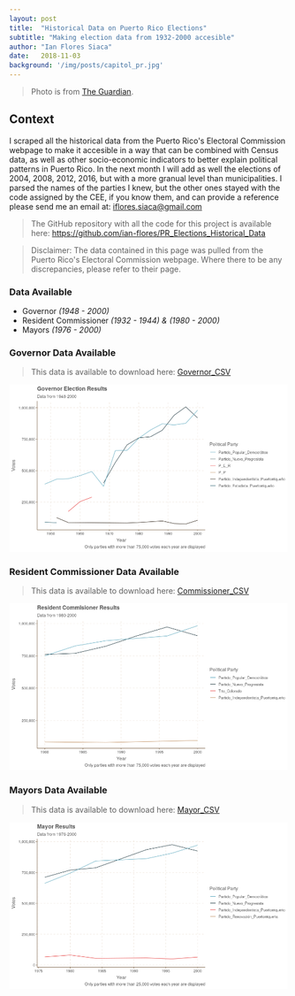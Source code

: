 ```yaml
---
layout: post
title:  "Historical Data on Puerto Rico Elections"
subtitle: "Making election data from 1932-2000 accesible"
author: "Ian Flores Siaca"
date:   2018-11-03
background: '/img/posts/capitol_pr.jpg'
---
```


> Photo is from [The Guardian](https://www.theguardian.com/world/2017/jun/10/puerto-rico-vote-statehood-us-economy).


Context
-------

I scraped all the historical data from the Puerto Rico's Electoral Commission webpage to make it accesible in a way that can be combined with Census data, as well as other socio-economic indicators to better explain political patterns in Puerto Rico. In the next month I will add as well the elections of 2004, 2008, 2012, 2016, but with a more granual level than municipalities. I parsed the names of the parties I knew, but the other ones stayed with the code assigned by the CEE, if you know them, and can provide a reference please send me an email at: <iflores.siaca@gmail.com>

> The GitHub repository with all the code for this project is available here: <https://github.com/ian-flores/PR_Elections_Historical_Data>

> Disclaimer: The data contained in this page was pulled from the Puerto Rico's Electoral Commission webpage. Where there to be any discrepancies, please refer to their page.

### Data Available

-   Governor *(1948 - 2000)*
-   Resident Commissioner *(1932 - 1944) & (1980 - 2000)*
-   Mayors *(1976 - 2000)*

### Governor Data Available

> This data is available to download here: [Governor\_CSV](https://github.com/ian-flores/PR_Elections_Historical_Data/blob/master/data/elecciones_generales/gobernador/gobernador.csv)

![](https://raw.githubusercontent.com/ian-flores/PR_Elections_Historical_Data/master/doc/description_files/figure-markdown_github/unnamed-chunk-1-1.png)

### Resident Commissioner Data Available

> This data is available to download here: [Commissioner\_CSV](https://github.com/ian-flores/PR_Elections_Historical_Data/blob/master/data/elecciones_generales/comisionado_residente/comisionado_residente.csv)

![](https://raw.githubusercontent.com/ian-flores/PR_Elections_Historical_Data/master/doc/description_files/figure-markdown_github/unnamed-chunk-3-1.png)

### Mayors Data Available

> This data is available to download here: [Mayor\_CSV](https://github.com/ian-flores/PR_Elections_Historical_Data/blob/master/data/elecciones_generales/alcalde/alcalde.csv)

![](https://raw.githubusercontent.com/ian-flores/PR_Elections_Historical_Data/master/doc/description_files/figure-markdown_github/unnamed-chunk-5-1.png)
